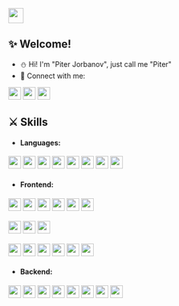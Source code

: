 
<a  href="https://zhelezo-site.vercel.app/"><img height="30" src="https://img.shields.io/badge/Portfolio-FFFFFF?style=for-the-badge&logo=nginx&logoColor=black"></a>

## :sparkles: Welcome!

- :snowman: Hi! I'm "Piter Jorbanov", just call me "Piter"
- :link: Connect with me:

<a href="https://mail.google.com/mail/?view=cm&fs=1&to=piter.jb0817@gmail.com" target="_blank"><img height="25" src="https://img.shields.io/badge/Gmail-D14836?style=for-the-badge&logo=gmail&logoColor=white"></a>
<a  href="https://x.com/kinexbt"><img height="25" src="https://img.shields.io/badge/twitter (X)-000000?style=for-the-badge&logo=X&logoColor=white"></a>
<a href="https://t.me/kinexbt" target="_blank"><img height="25" src="https://img.shields.io/badge/Telegram-26A5E4?style=for-the-badge&logo=telegram&logoColor=white"></a>

<!-- <br></br> -->
<!-- icons from: https://simpleicons.org/ -->

## :crossed_swords: Skills

- #### Languages:

<div align="left">
<img height="25" src="https://img.shields.io/badge/Solidity-363636?style=for-the-badge&logo=solidity&logoColor=white">
<img height="25" src="https://img.shields.io/badge/Rust-000000?style=for-the-badge&logo=rust&logoColor=white">
<img height="25" src="https://img.shields.io/badge/TypeScript-007ACC?style=for-the-badge&logo=typescript&logoColor=white">
<img height="25" src="https://img.shields.io/badge/JavaScript-323325?style=for-the-badge&logo=javascript&logoColor=F7DF1E">
<img height="25" src="https://img.shields.io/badge/Python-FFD43B?style=for-the-badge&logo=python&logoColor=blue">
<img height="25" src="https://img.shields.io/badge/CSS3-1572B6?style=for-the-badge&logo=css3&logoColor=white">
<img height="25" src="https://img.shields.io/badge/HTML5-E34F26?style=for-the-badge&logo=html5&logoColor=white">
<!-- <img height="25" src="https://img.shields.io/badge/Java-ED8B00?style=for-the-badge&logo=java&logoColor=white"> -->
<!-- <img height="25" src="https://img.shields.io/badge/json-5E5C5C?style=for-the-badge&logo=json&logoColor=white"> -->
<!-- <br></br> -->
<!-- <img height="25" src="https://img.shields.io/badge/C-00599C?style=for-the-badge&logo=c&logoColor=white"> -->
<!-- <img height="25" src="https://img.shields.io/badge/Kotlin-0095D5?&style=for-the-badge&logo=kotlin&logoColor=white"> -->
<img height="25" src="https://img.shields.io/badge/C%2B%2B-00599C?style=for-the-badge&logo=c%2B%2B&logoColor=white">
</div>
<!-- <br></br> -->

- #### Frontend:

<div align="left">
<img height="25" src="https://img.shields.io/badge/Ethers.js-3C3C3D?style=for-the-badge&logo=ethereum&logoColor=white">
<img height="25" src="https://img.shields.io/badge/Wagmi-FB5607?style=for-the-badge&logo=ethereum&logoColor=white">
<img height="25" src="https://img.shields.io/badge/Alchemy-0A0A0A?style=for-the-badge&logo=alchemy&logoColor=white">
<img height="25" src="https://img.shields.io/badge/Infura-FF4500?style=for-the-badge&logo=infura&logoColor=white">
<img height="25" src="https://img.shields.io/badge/Hardhat-FECA57?style=for-the-badge&logo=ethereum&logoColor=black">
<img height="25" src="https://img.shields.io/badge/Web3.js-F16822?style=for-the-badge&logo=web3.js&logoColor=white">
<br></br>
<img height="25" src="https://img.shields.io/badge/TensorFlow.js-FF6F00?style=for-the-badge&logo=tensorflow&logoColor=white">
<img height="25" src="https://img.shields.io/badge/LangChain.js-1E88E5?style=for-the-badge&logo=langchain&logoColor=white">
<img height="25" src="https://img.shields.io/badge/OpenAI-0072C6?style=for-the-badge&logo=openai&logoColor=white">
<br></br>
<img height="25" src="https://img.shields.io/badge/React-20232A?style=for-the-badge&logo=react&logoColor=61DAFB">
<img height="25" src="https://img.shields.io/badge/next.js-000000?style=for-the-badge&logo=nextdotjs&logoColor=white">
<img height="25" src="https://img.shields.io/badge/Tailwind%20CSS-06B6D4?style=for-the-badge&logo=tailwind%20css&logoColor=white">
<img height="25" src="https://img.shields.io/badge/Redux-593D88?style=for-the-badge&logo=redux&logoColor=white">
<img height="25" src="https://img.shields.io/badge/Material%20UI-007FFF?style=for-the-badge&logo=mui&logoColor=white">
<img height="25" src="https://img.shields.io/badge/Socket.io-010101?&style=for-the-badge&logo=Socket.io&logoColor=white">
</div>
<!-- <br></br> -->

- #### Backend:
<div align="left">
<img height="25" src="https://img.shields.io/badge/Node.js-339933?style=for-the-badge&logo=nodedotjs&logoColor=white">
<img height="25" src="https://img.shields.io/badge/GraphQl-E10098?style=for-the-badge&logo=graphql&logoColor=white">
<img height="25" src="https://img.shields.io/badge/MongoDB-4EA94B?style=for-the-badge&logo=mongodb&logoColor=white">
<img height="25" src="https://img.shields.io/badge/Express.js-000000?style=for-the-badge&logo=express&logoColor=white">
<!-- <br></br> -->
<img height="25" src="https://img.shields.io/badge/PostgreSQL-316192?style=for-the-badge&logo=postgresql&logoColor=white">
<img height="25" src="https://img.shields.io/badge/Prisma-2D3748?style=for-the-badge&logo=prisma&logoColor=white">
<img height="25" src="https://img.shields.io/badge/JWT-000000?style=for-the-badge&logo=JSON%20web%20tokens&logoColor=white">
<img height="25" src="https://img.shields.io/badge/firebase-ffca28?style=for-the-badge&logo=firebase&logoColor=black">
</div>
<!-- <br></br> -->
